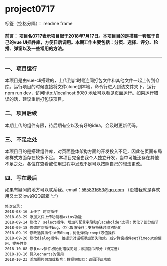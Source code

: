 ﻿# project0717

标签（空格分隔）： readme frame

#### 前言： 项目名0717表示项目起于2018年7月17日。本项目目的是搭建一套属于自己的vue UI插件库，方便日后调用。本期工作主要包括：分页、选择、评分、轮播、弹窗以及一些常用的方法。
---
### 一、 项目运行
本项目是由vue-cli搭建的，上传到git时候连同打包文件和其他文件一起上传到仓库。运行项目的时候直接将文件clone到本地，命令行进入到该文件夹下，运行npm run dev，访问http://localhost:8080 地址可以看见页面运行。如果运行错误的话，建议重新打包该项目。
### 二、 项目后续
本期上传的组件有限，待后期有空以及有好的idea，会及时更新代码。
### 三、 不足之处
本项目目的是搭建组件库，对页面整体架构方面的开发投入不足，因此在页面布局和样式方面存在较多不足。
本项目完全由我个人独立开发，当中可能还存在其他不足之处。各位在查看或使用过程中发现不足可以按照自己的想法更改。

### 四、 写在最后
如果有疑问的地方可以联系我。email：565831653@qq.com （没错我就是喜欢用又土又low的QQ邮箱 ^_^）

```
修改记录：
2018-08-16 上传了 时间插件
2018-08-29 添加文件上传功能和axios功能
2018-09-14 修改了 select插件，增加可配置字段和placeholder选项；优化了部分细节
2018-09-18 修改时间插件bug，优化取值操作；支持特殊时间初始化
2018-09-19 修改选择插件id传0bug；优化弹框prompt取值操作
2018-09-20 修改dialog插件。给提示对话框添加消失动效。减少弹窗插件setTimeout的使用，提升性能
2018-10-08 修复nav插件初始化错误问题；添加指令部分（待完善）
2018-10-16 引入echarts的使用
2018-10-23 添加图片懒加载指令；数据懒加载；返回顶部功能
```





